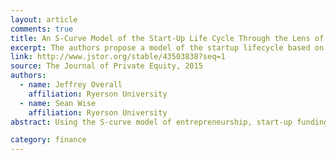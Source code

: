 ```yaml
---
layout: article
comments: true
title: An S-Curve Model of the Start-Up Life Cycle Through the Lens of Customer Development
excerpt: The authors propose a model of the startup lifecycle based on Christensen's S-curve model of technological development.
link: http://www.jstor.org/stable/43503838?seq=1
source: The Journal of Private Equity, 2015
authors:
  - name: Jeffrey Overall
    affiliation: Ryerson University
  - name: Sean Wise
    affiliation: Ryerson University
abstract: Using the S-curve model of entrepreneurship, start-up funding, and customer development as a theoretical foundation, researchers can go in several directions. First, they can take a case study approach by investigating young start-ups and, using their financial statements, plotting performance longitudinally. Next, qualitative assessments can be done to understand potential risks that occur at each phase. Third, researchers can develop a greater understanding of the antecedents of early problems and what corrective actions can be implemented to curb the onset of trouble. Finally, large-scale quantitative assessments can be conducted to understand whether certain control variables, such as industry, culture, level of industrial development of the country, and experience of the entrepreneurs, can influence the stages in the S-curve model of entrepreneurship, start-up funding, and customer development.

category: finance
---
```

